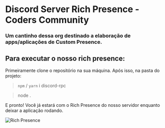 # Discord Server Rich Presence - Coders Community
### Um cantinho dessa org destinado a elaboração de apps/aplicações de Custom Presence.

## Para executar o nosso rich presence:

Primeiramente clone o repositório na sua máquina. Após isso, na pasta do projeto:

> `npm` / `yarn` i discord-rpc

> node .

E pronto! Você já estará com o Rich Presence do nosso servidor enquanto deixar a aplicação rodando.

![Rich Presence](https://user-images.githubusercontent.com/36492293/121925828-b0d8c100-cd13-11eb-8e5d-d54166d09617.png)
